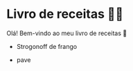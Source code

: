 # Livro de receitas :man_cook:

Olá! Bem-vindo ao meu livro de receitas :wave:

- Strogonoff de frango

- pave
